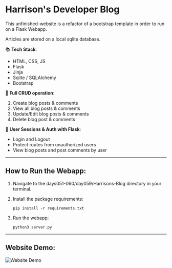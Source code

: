 # Harrison's Developer Blog

This unfinished-website is a refactor of a bootstrap template in order to run on a Flask Webapp.

Articles are stored on a local sqlite database.

📚 **Tech Stack**:
- HTML, CSS, JS
- Flask
- Jinja
- Sqlite / SQLAlchemy
- Bootstrap

🧰 **Full CRUD operation**:
1. Create blog posts & comments 
2. View all blog posts & comments
3. Update/Edit blog posts & comments
4. Delete blog post & comments

🔐 **User Sessions & Auth with Flask**:
- Login and Logout
- Protect routes from unauthorized users
- View blog posts and post comments by user

___

## How to Run the Webapp:

1. Navigate to the days051-060/day059/Harrisons-Blog directory in your terminal.

2. Install the package requirements:
    ```
    pip install -r requirements.txt
    ```

3. Run the webapp:
    ```
    python3 server.py
    ```
___

## Website Demo:

![Website Demo](./demo.gif)